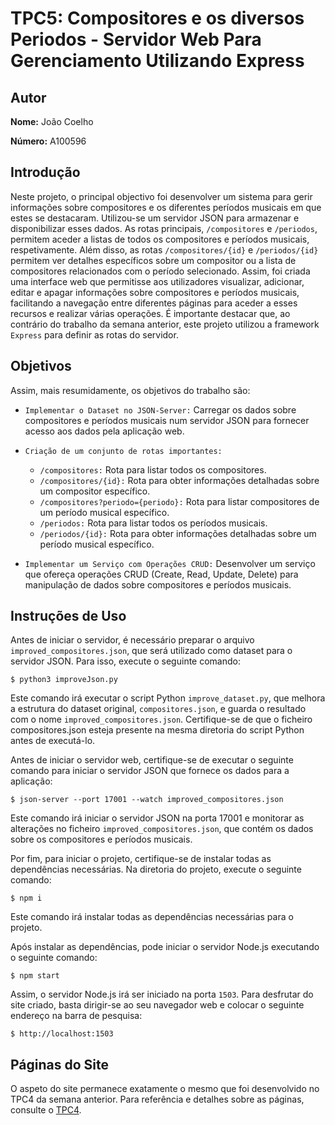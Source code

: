 # TPC5: Compositores e os diversos Periodos - Servidor Web Para Gerenciamento Utilizando Express

## Autor

**Nome:** João Coelho

**Número:** A100596

## Introdução

Neste projeto, o principal objectivo foi desenvolver um sistema para gerir informações sobre compositores e os diferentes períodos musicais em que estes se destacaram. 
Utilizou-se um servidor JSON para armazenar e disponibilizar esses dados. As rotas principais, `/compositores` e `/periodos`, permitem aceder a listas de todos os compositores e períodos musicais, respetivamente. 
Além disso, as rotas `/compositores/{id}` e `/periodos/{id}` permitem ver detalhes específicos sobre um compositor ou a lista de compositores relacionados com o período selecionado. Assim, foi criada uma interface web que permitisse aos utilizadores visualizar, adicionar, editar e apagar informações sobre compositores e períodos musicais, facilitando a navegação entre diferentes páginas para aceder a esses recursos e realizar várias operações.
É importante destacar que, ao contrário do trabalho da semana anterior, este projeto utilizou a framework `Express` para definir as rotas do servidor.

## Objetivos

Assim, mais resumidamente, os objetivos do trabalho são:

- `Implementar o Dataset no JSON-Server:` Carregar os dados sobre compositores e períodos musicais num servidor JSON para fornecer acesso aos dados pela aplicação web.

- `Criação de um conjunto de rotas importantes:`
    - `/compositores:` Rota para listar todos os compositores.
    - `/compositores/{id}:` Rota para obter informações detalhadas sobre um compositor específico.
    - `/compositores?periodo={periodo}:` Rota para listar compositores de um período musical específico.
    - `/periodos:` Rota para listar todos os períodos musicais.
    - `/periodos/{id}:` Rota para obter informações detalhadas sobre um período musical específico.

- `Implementar um Serviço com Operações CRUD:` Desenvolver um serviço que ofereça operações CRUD (Create, Read, Update, Delete) para manipulação de dados sobre compositores e períodos musicais.

## Instruções de Uso

Antes de iniciar o servidor, é necessário preparar o arquivo `improved_compositores.json`, que será utilizado como dataset para o servidor JSON. Para isso, execute o seguinte comando:

```
$ python3 improveJson.py
```

Este comando irá executar o script Python `improve_dataset.py`, que melhora a estrutura do dataset original, `compositores.json`, e guarda o resultado com o nome `improved_compositores.json`. Certifique-se de que o ficheiro compositores.json esteja presente na mesma diretoria do script Python antes de executá-lo.

Antes de iniciar o servidor web, certifique-se de executar o seguinte comando para iniciar o servidor JSON que fornece os dados para a aplicação:

```
$ json-server --port 17001 --watch improved_compositores.json
```

Este comando irá iniciar o servidor JSON na porta 17001 e monitorar as alterações no ficheiro `improved_compositores.json`, que contém os dados sobre os compositores e períodos musicais.

Por fim, para iniciar o projeto, certifique-se de instalar todas as dependências necessárias. Na diretoria do projeto, execute o seguinte comando:

```
$ npm i
```

Este comando irá instalar todas as dependências necessárias para o projeto.

Após instalar as dependências, pode iniciar o servidor Node.js executando o seguinte comando:

```
$ npm start
```

Assim, o servidor Node.js irá ser iniciado na porta `1503`.
Para desfrutar do site criado, basta dirigir-se ao seu navegador web e colocar o seguinte endereço na barra de pesquisa:

```
$ http://localhost:1503
```


## Páginas do Site

O aspeto do site permanece exatamente o mesmo que foi desenvolvido no TPC4 da semana anterior. Para referência e detalhes sobre as páginas, consulte o [TPC4](https://github.com/JoaoCoelho2003/EngWeb2024/tree/main/TPC4).

















